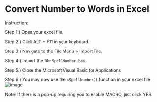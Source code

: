 # Convert Number to Words in Excel

Instruction: 

Step 1.) Open your excel file.

Step 2.) Click ALT + F11 in your keyboard. 

Step 3.) Navigate to the File Menu > Import File.

Step 4.) Import the file `SpellNumber.bas `

Step 5.) Close the Microsoft Visual Basic for Applications 

Step 6.) You may now use the `=SpellNumber()` function in your excel file
![image](https://github.com/JeffGepiga/excel-spellNumber/assets/51604875/c3049959-8b05-4ee7-8297-44aa090b77e4)





 Note: If there is a pop-up requiring you to enable MACRO, just click YES.

